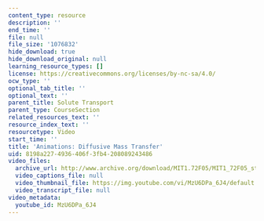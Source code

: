 ```yaml
---
content_type: resource
description: ''
end_time: ''
file: null
file_size: '1076832'
hide_download: true
hide_download_original: null
learning_resource_types: []
license: https://creativecommons.org/licenses/by-nc-sa/4.0/
ocw_type: ''
optional_tab_title: ''
optional_text: ''
parent_title: Solute Transport
parent_type: CourseSection
related_resources_text: ''
resource_index_text: ''
resourcetype: Video
start_time: ''
title: 'Animations: Diffusive Mass Transfer'
uid: 8198a227-4936-406f-3fb4-208089243486
video_files:
  archive_url: http://www.archive.org/download/MIT1.72F05/MIT1_72F05_st_diffusive_220k.mp4
  video_captions_file: null
  video_thumbnail_file: https://img.youtube.com/vi/MzU6DPa_6J4/default.jpg
  video_transcript_file: null
video_metadata:
  youtube_id: MzU6DPa_6J4
---
```

